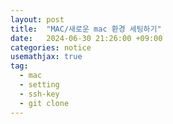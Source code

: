```yaml
---
layout: post
title:  "MAC/새로운 mac 환경 세팅하기"
date:   2024-06-30 21:26:00 +09:00
categories: notice
usemathjax: true
tag:
  - mac
  - setting
  - ssh-key
  - git clone
---
```



